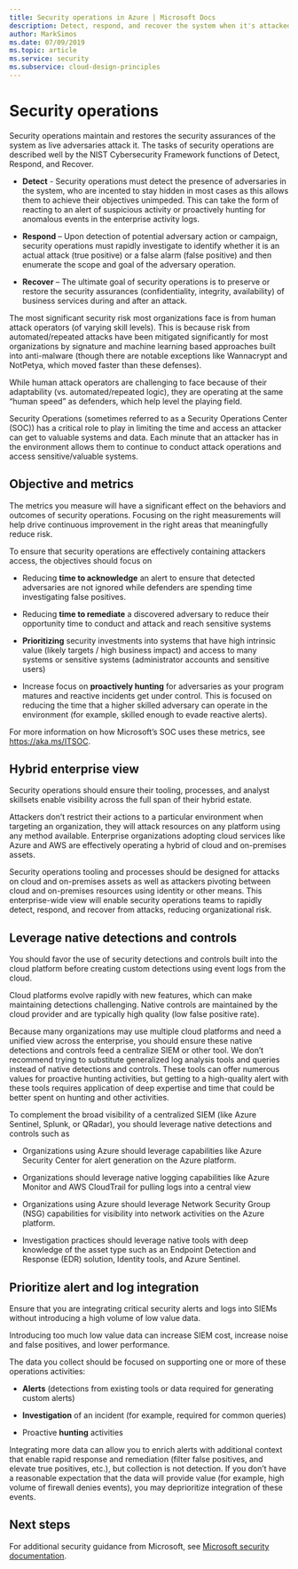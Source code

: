 ```yaml
---
title: Security operations in Azure | Microsoft Docs
description: Detect, respond, and recover the system when it's attacked.
author: MarkSimos
ms.date: 07/09/2019
ms.topic: article
ms.service: security
ms.subservice: cloud-design-principles
---
```


# Security operations

Security operations maintain and restores the security assurances of the system
as live adversaries attack it. The tasks of security operations are
described well by the NIST Cybersecurity Framework functions of Detect, Respond,
and Recover.

-   **Detect** - Security operations must detect the presence of adversaries in
    the system, who are incented to stay hidden in most cases as this allows
    them to achieve their objectives unimpeded. This can take the form of
    reacting to an alert of suspicious activity or proactively hunting for
    anomalous events in the enterprise activity logs.

-   **Respond** – Upon detection of potential adversary action or campaign,
    security operations must rapidly investigate to identify whether it is an
    actual attack (true positive) or a false alarm (false positive) and then
    enumerate the scope and goal of the adversary operation.

-   **Recover** – The ultimate goal of security operations is to preserve or
    restore the security assurances (confidentiality, integrity, availability)
    of business services during and after an attack.

The most significant security risk most organizations face is from human attack
operators (of varying skill levels). This is because risk from
automated/repeated attacks have been mitigated significantly for most
organizations by signature and machine learning based approaches built into
anti-malware (though there are notable exceptions like Wannacrypt and NotPetya, which moved faster than these defenses).

While human attack operators are challenging to face because of their
adaptability (vs. automated/repeated logic), they are operating at the same
“human speed” as defenders, which help level the playing field.

Security Operations (sometimes referred to as a Security Operations Center
(SOC)) has a critical role to play in limiting the time and access an attacker
can get to valuable systems and data. Each minute that an attacker has in the
environment allows them to continue to conduct attack operations and access
sensitive/valuable systems.

## Objective and metrics

The metrics you measure will have a significant effect on the behaviors and
outcomes of security operations. Focusing on the right measurements will help
drive continuous improvement in the right areas that meaningfully reduce risk.

To ensure that security operations are effectively containing attackers access,
the objectives should focus on

-   Reducing **time to acknowledge** an alert to ensure that detected
    adversaries are not ignored while defenders are spending time investigating
    false positives.

-   Reducing **time to remediate** a discovered adversary to reduce their
    opportunity time to conduct and attack and reach sensitive systems

-   **Prioritizing** security investments into systems that have high intrinsic
    value (likely targets / high business impact) and access to many systems or
    sensitive systems (administrator accounts and sensitive users)

-   Increase focus on **proactively hunting** for adversaries as your program
    matures and reactive incidents get under control. This is focused on
    reducing the time that a higher skilled adversary can operate in the
    environment (for example, skilled enough to evade reactive alerts).

For more information on how Microsoft’s SOC uses these metrics, see
https://aka.ms/ITSOC.

## Hybrid enterprise view

Security operations should ensure their tooling, processes, and analyst
skillsets enable visibility across the full span of their hybrid estate.

Attackers don’t restrict their actions to a particular environment when
targeting an organization, they will attack resources on any platform using any
method available. Enterprise organizations adopting cloud services like Azure
and AWS are effectively operating a hybrid of cloud and on-premises assets.

Security operations tooling and processes should be designed for attacks on
cloud and on-premises assets as well as attackers pivoting between cloud and
on-premises resources using identity or other means. This enterprise-wide view
will enable security operations teams to rapidly detect, respond, and recover
from attacks, reducing organizational risk.

## Leverage native detections and controls

You should favor the use of security detections and controls built into the
cloud platform before creating custom detections using event logs from the
cloud.

Cloud platforms evolve rapidly with new features, which can make maintaining
detections challenging. Native controls are maintained by the cloud provider and
are typically high quality (low false positive rate).

Because many organizations may use multiple cloud platforms and need a unified
view across the enterprise, you should ensure these native detections and
controls feed a centralize SIEM or other tool. We don’t recommend trying to
substitute generalized log analysis tools and queries instead of native
detections and controls. These tools can offer numerous values for proactive
hunting activities, but getting to a high-quality alert with these tools
requires application of deep expertise and time that could be better spent on
hunting and other activities.

To complement the broad visibility of a centralized SIEM (like Azure Sentinel,
Splunk, or QRadar), you should leverage native detections and controls such as

-   Organizations using Azure should leverage capabilities like Azure Security
    Center for alert generation on the Azure platform.

-   Organizations should leverage native logging capabilities like Azure Monitor
    and AWS CloudTrail for pulling logs into a central view

-   Organizations using Azure should leverage Network Security Group (NSG)
    capabilities for visibility into network activities on the Azure platform.

-   Investigation practices should leverage native tools with deep knowledge of
    the asset type such as an Endpoint Detection and Response (EDR) solution,
    Identity tools, and Azure Sentinel.

## Prioritize alert and log integration

Ensure that you are integrating critical security alerts and logs into SIEMs
without introducing a high volume of low value data.

Introducing too much low value data can increase SIEM cost, increase noise and
false positives, and lower performance.

The data you collect should be focused on supporting one or more of these
operations activities:

-   **Alerts** (detections from existing tools or data required for generating
    custom alerts)

-   **Investigation** of an incident (for example, required for common queries)

-   Proactive **hunting** activities

Integrating more data can allow you to enrich alerts with additional context
that enable rapid response and remediation (filter false positives, and elevate
true positives, etc.), but collection is not detection. If you don’t have a
reasonable expectation that the data will provide value (for example, high volume of firewall denies events), you may deprioritize integration of these events.

## Next steps
For additional security guidance from Microsoft, see [Microsoft security documentation](https://docs.microsoft.com/security/).